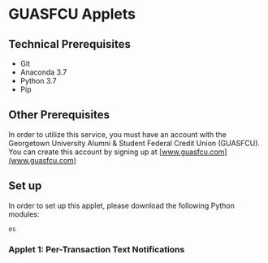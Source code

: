 # GUASFCU Applets

## Technical Prerequisites

- Git
- Anaconda 3.7
- Python 3.7
- Pip

## Other Prerequisites

In order to utilize this service, you must have an account with the Georgetown University Alumni & Student Federal Credit Union (GUASFCU). You can create this account by signing up at [www.guasfcu.com](www.guasfcu.com)


## Set up

In order to set up this applet, please download the following Python modules:

```
os
```



### Applet 1: Per-Transaction Text Notifications


